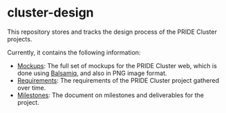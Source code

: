 # cluster-design
This repository stores and tracks the design process of the PRIDE Cluster projects. 

Currently, it contains the following information:

- [Mockups](https://github.com/PRIDE-Cluster/cluster-design/tree/master/mockups): The full set of mockups for the PRIDE Cluster web, which is done using [Balsamiq](http://balsamiq.com/), and also in PNG image format. 
- [Requirements](https://github.com/PRIDE-Cluster/cluster-design/tree/master/requirements): The requirements of the PRIDE Cluster project gathered over time.
- [Milestones](https://github.com/PRIDE-Cluster/cluster-design/tree/master/milestones): The document on milestones and deliverables for the project.

